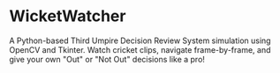 # WicketWatcher
A Python-based Third Umpire Decision Review System simulation using OpenCV and Tkinter. Watch cricket clips, navigate frame-by-frame, and give your own "Out" or "Not Out" decisions like a pro!
